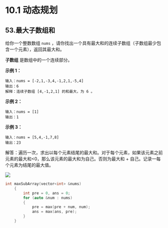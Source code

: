 # 10.1 动态规划

## 53.最大子数组和

给你一个整数数组 `nums` ，请你找出一个具有最大和的连续子数组（子数组最少包含一个元素），返回其最大和。

**子数组** 是数组中的一个连续部分。

**示例 1：**

```
输入：nums = [-2,1,-3,4,-1,2,1,-5,4]
输出：6
解释：连续子数组 [4,-1,2,1] 的和最大，为 6 。
```

**示例 2：**

```
输入：nums = [1]
输出：1
```

**示例 3：**

```
输入：nums = [5,4,-1,7,8]
输出：23
```

解答：遍历一次，求出以每个元素结尾的最大和。对于每个元素，如果该元素之前元素的最大和<0，那么该元素的最大和为自己。否则为最大和 + 自己。记录一每个元素为结尾的最大值。

![](https://csnotes.oss-cn-beijing.aliyuncs.com/photos/%E6%9C%80%E5%A4%A7%E5%AD%90%E6%95%B0%E7%BB%84%E5%92%8C-20230226102924248.gif)

```c++
int maxSubArray(vector<int> &nums)
    {
        int pre = 0, ans = 0;
        for (auto &num : nums)
        {
            pre = max(pre + num, num);
            ans = max(ans, pre);
        }
    }
```


